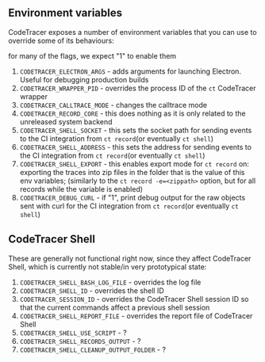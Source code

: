 ## Environment variables

CodeTracer exposes a number of environment variables that you can use to override some of its behaviours:

for many of the flags, we expect "1" to enable them

1. `CODETRACER_ELECTRON_ARGS` - adds arguments for launching Electron. Useful for debugging production builds
1. `CODETRACER_WRAPPER_PID` - overrides the process ID of the `ct` CodeTracer wrapper
1. `CODETRACER_CALLTRACE_MODE` - changes the calltrace mode
1. `CODETRACER_RECORD_CORE` - this does nothing as it is only related to the unreleased system backend
1. `CODETRACER_SHELL_SOCKET` - this sets the socket path for sending events to the CI integration from `ct record`(or eventually `ct shell`)
1. `CODETRACER_SHELL_ADDRESS` - this sets the address for sending events to the CI integration from `ct record`(or eventually `ct shell`)
1. `CODETRACER_SHELL_EXPORT` - this enables export mode for `ct record` on: exporting the traces into zip files in the folder that is the value of this env variables; (similarly to the `ct record -e=<zippath>` option, but for all records while the variable is enabled)
1. `CODETRACER_DEBUG_CURL` - if "1", print debug output for the raw objects sent with curl for the CI integration from `ct record`(or eventually `ct shell`)

## CodeTracer Shell
These are generally not functional right now, since they affect CodeTracer Shell, which is currently not stable/in very prototypical state:

1. `CODETRACER_SHELL_BASH_LOG_FILE` - overrides the log file
1. `CODETRACER_SHELL_ID` - overrides the shell ID
1. `CODETRACER_SESSION_ID` - overrides the CodeTracer Shell session ID so that the current commands affect a previous shell session
1. `CODETRACER_SHELL_REPORT_FILE` - overrides the report file of CodeTracer Shell
1. `CODETRACER_SHELL_USE_SCRIPT` - ?
1. `CODETRACER_SHELL_RECORDS_OUTPUT` - ?
1. `CODETRACER_SHELL_CLEANUP_OUTPUT_FOLDER` - ?
